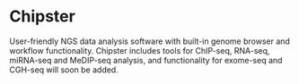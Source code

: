 # Chipster

User-friendly NGS data analysis software with built-in genome browser and workflow functionality. Chipster includes tools for ChIP-seq, RNA-seq, miRNA-seq and MeDIP-seq analysis, and functionality for exome-seq and CGH-seq will soon be added.
